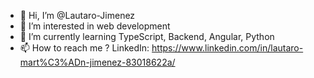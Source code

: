 - 👋 Hi, I’m @Lautaro-Jimenez
- 👀 I’m interested in web development
- 🌱 I’m currently learning TypeScript, Backend, Angular, Python
- 📫 How to reach me ? 
      LinkedIn: https://www.linkedin.com/in/lautaro-mart%C3%ADn-jimenez-83018622a/

<!---
Lautaro-Jimenez/Lautaro-Jimenez is a ✨ special ✨ repository because its `README.md` (this file) appears on your GitHub profile.
You can click the Preview link to take a look at your changes.
--->
